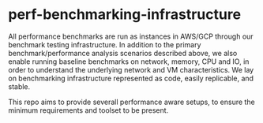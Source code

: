 # perf-benchmarking-infrastructure


All performance benchmarks are run as instances in AWS/GCP through our benchmark testing infrastructure. In addition to the primary benchmark/performance analysis scenarios described above, we also enable running baseline benchmarks on network, memory, CPU and IO, in order to understand the underlying network and VM characteristics. 
We lay on benchmarking infrastructure represented as code, easily replicable, and stable. 


This repo aims to provide severall performance aware setups, to ensure the minimum requirements and toolset to be present.
